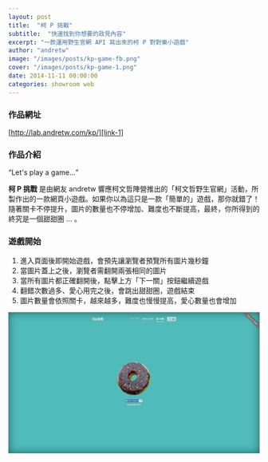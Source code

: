 ```yaml
---
layout: post
title:  "柯 P 挑戰"
subtitle:  "快速找到你想要的政見內容"
excerpt: "一款運用野生官網 API 寫出來的柯 P 對對樂小遊戲"
author: "andretw"
image: "/images/posts/kp-game-fb.png"
cover: "/images/posts/kp-game-1.png"
date: 2014-11-11 00:00:00
categories: showroom web
---
```


[link-1]:http://lab.andretw.com/kp/
[link-2]:https://github.com/andretw/kp

### 作品網址
[http://lab.andretw.com/kp/][link-1]

### 作品介紹

<q class="right">Let's play a game...</q>

<strong>柯 P 挑戰</strong> 是由網友 andretw 響應柯文哲陣營推出的「柯文哲野生官網」活動，所製作出的一款網頁小遊戲。如果你以為這只是一款「簡單的」遊戲，那你就錯了！隨著關卡不停提升，圖片的數量也不停增加、難度也不斷提高，最終，你所得到的終究是一個甜甜圈 ... 。

### 遊戲開始
1. 進入頁面後即開始遊戲，會預先讓瀏覽者預覽所有圖片幾秒鐘
2. 當圖片蓋上之後，瀏覽者需翻開兩張相同的圖片
3. 當所有圖片都正確翻開後，點擊上方「下一關」按鈕繼續遊戲
4. 翻錯次數過多、愛心用完之後，會跳出甜甜圈，遊戲結束
5. 圖片數量會依照關卡，越來越多，難度也慢慢提高，愛心數量也會增加

![遊戲結束後，開發者貼心奉上甜甜圈](/images/posts/kp-game-4.png)
